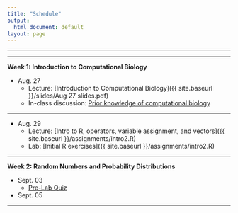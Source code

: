 ```yaml
---
title: "Schedule"
output:
  html_document: default
layout: page
---
```


***

***

**Week 1: Introduction to Computational Biology**
* Aug. 27
    * Lecture: [Introduction to Computational Biology]({{ site.baseurl }}/slides/Aug 27 slides.pdf)
    * In-class discussion: [Prior knowledge of computational biology](https://usu.instructure.com/courses/762928/discussion_topics/3043775)
      
***   

* Aug. 29 
    * Lecture:  [Intro to R, operators, variable assignment, and vectors]({{ site.baseurl }}/assignments/intro2.R) 
    * Lab: [Initial R exercises]({{ site.baseurl }}/assignments/intro2.R) 
    
*** 

**Week 2: Random Numbers and Probability Distributions**
  * Sept. 03
      * [Pre-Lab Quiz]()
  * Sept. 05

***
